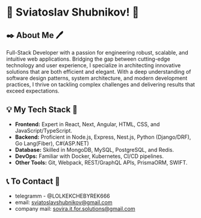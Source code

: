 # 👋 Sviatoslav Shubnikov! 👋

## ✒️ About Me 🖊️
Full-Stack Developer with a passion for engineering robust, scalable, and intuitive web applications. Bridging the gap between cutting-edge technology and user experience, I specialize in architecting innovative solutions that are both efficient and elegant. With a deep understanding of software design patterns, system architecture, and modern development practices, I thrive on tackling complex challenges and delivering results that exceed expectations.
  
## 💡 My Tech Stack 🔑
- **Frontend:** Expert in React, Next, Angular, HTML, CSS, and JavaScript/TypeScript.
- **Backend:** Proficient in Node.js, Express, Nest.js, Python (Django/DRF), Go Lang(Fiber), C#(ASP.NET)
- **Database:** Skilled in MongoDB, MySQL, PostgreSQL, and Redis.
- **DevOps:** Familiar with Docker, Kubernetes, CI/CD pipelines.
- **Other Tools:** Git, Webpack, REST/GraphQL APIs, PrismaORM, SWIFT.

## 📞 To Contact 📨
- telegramm - @LOLKEKCHEBYREK666
- email: sviatoslavshubnikov@gmail.com
- company mail: sovira.it.for.solutions@gmail.com

